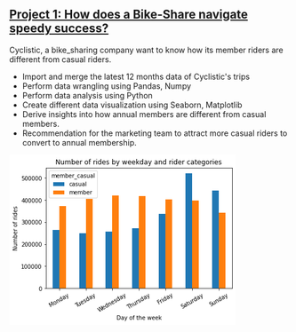 
## [Project 1: How does a Bike-Share navigate speedy success?](https://github.com/huongvo99/bike_sharing_cs)
Cyclistic, a bike_sharing company want to know how its member riders are different from casual riders.
* Import and merge the latest 12 months data of Cyclistic's trips 
* Perform data wrangling using Pandas, Numpy
* Perform data analysis using Python
* Create different data visualization using Seaborn, Matplotlib
* Derive insights into how annual members are different from casual members.
* Recommendation for the marketing team to attract more casual riders to convert to annual membership.

![](/images/img1.png)
